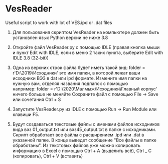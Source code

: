 # VesReader
Useful script to work with lot of VES.ipd or .dat files

1. Для пользования скриптом VesReader на компьютере должен быть установлен язык Python версии не ниже 3.8

2. Откройте файл VesReader.py с помощью IDLE (правая кнопка мыши и пункт Edit with IDLE, если в меню 2 таких пункта, выберите Edit with IDLE 3.8 (32-bit))

3. Одна из верхних строк файла будет иметь такой вид:
folder = r'D:\2019\Исходники'
это имя папки, в которой лежат ваши исходники ВЭЗ в dat или ipd формате.
Измените имя папки на нужную вам, отделяя названия подпапок с помощью \
например:
folder = r'D:\2020\Малмыж\Исходники\Главный корпус'
ничего больше не меняйте
Сохраните файл с помощью File -> Save или сочетания Ctrl + S

4. Запустите VesReader.py из IDLE с помощью Run -> Run Module или клавиши F5.

5. Будут создаваться текстовые файлы с именами файлов исходников вида вэз 01_output.txt или вэз45_output.txt в папке с исходниками. Скрипт обработает все файлы с расширением .ipd или .dat в указанной папке. В конце выведет сообщение "Все файлы в папке обработаны". Из текстовых файлов уже можно копировать информацию в Excel с помощью Ctrl + A (выделить всё), Ctrl _ C (копировать), Ctrl + V (вставить)
